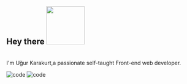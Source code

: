 
## Hey there <img src="https://media.giphy.com/media/XfUq4YqOcyHfrTEM5l/giphy.gif" width="100px">

</br>
 I'm Uğur Karakurt,a passionate self-taught Front-end web developer.

![code](https://media.giphy.com/media/UoLt6Tm8wlSnWGfSFs/giphy.gif) ![code](https://media.giphy.com/media/XH9wwXfUXu91wAJwN5/giphy.gif)

 
 
  

